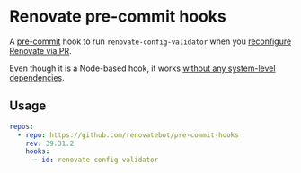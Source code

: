 # Renovate pre-commit hooks

A [pre-commit](https://pre-commit.com/) hook to run `renovate-config-validator` when you [reconfigure Renovate via PR](https://docs.renovatebot.com/getting-started/installing-onboarding/#reconfigure-via-pr).

Even though it is a Node-based hook, it works [without any system-level dependencies](https://pre-commit.com/#node).

## Usage

```yaml
repos:
  - repo: https://github.com/renovatebot/pre-commit-hooks
    rev: 39.31.2
    hooks:
      - id: renovate-config-validator
```

